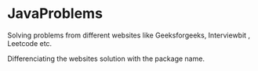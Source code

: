 # JavaProblems
Solving problems from different websites like Geeksforgeeks, Interviewbit , Leetcode etc. 

Differenciating the websites solution with the package name. 

